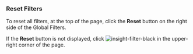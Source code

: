 ### Reset Filters

To reset all filters, at the top of the page, click the **Reset** button on the right side of the Global Filters.

If the **Reset** button is not displayed,
click ![insight-filter-black](https://docs.cognigy.com/_assets/icons/insight-filter-black.svg) in the upper-right corner of the page.
